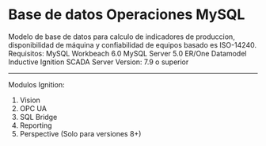 # Base de datos Operaciones MySQL
Modelo de base de datos para calculo de indicadores de produccion, disponibilidad de máquina y confiabilidad de equipos basado es ISO-14240.
Requisitos:
MySQL Workbeach 6.0
MySQL Server 5.0
ER/One Datamodel
Inductive Ignition SCADA Server Version: 7.9 o superior
*************************************************************
Modulos Ignition:
1. Vision
2. OPC UA
3. SQL Bridge
4. Reporting
5. Perspective (Solo para versiones 8+)
